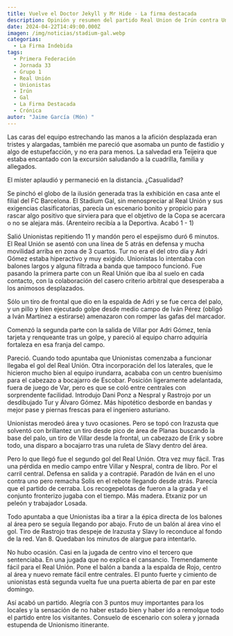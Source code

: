 ```yaml
---
title: Vuelve el Doctor Jekyll y Mr Hide - La firma destacada
description: Opinión y resumen del partido Real Union de Irún contra Unionistas de Salamanca de la jornada 33 de la liga de Primera RFEF
date: 2024-04-22T14:49:00.000Z
imagen: /img/noticias/stadium-gal.webp
categorias:
  - La Firma Indebida
tags:
  - Primera Federación
  - Jornada 33
  - Grupo 1
  - Real Unión
  - Unionistas
  - Irún
  - Gal
  - La Firma Destacada
  - Crónica
autor: "Jaime García (Món) "
---
```

Las caras del equipo estrechando las manos a la afición desplazada eran tristes y alargadas, también me pareció que asomaba un punto de fastidio y algo de estupefacción, y no era para menos. La salvedad era Teijeira que estaba encantado con la excursión saludando a la cuadrilla, familia y allegados.

El míster aplaudió y permaneció en la distancia. ¿Casualidad?

Se pinchó el globo de la ilusión generada tras la exhibición en casa ante el filial del FC Barcelona. El Stadium Gal, sin menospreciar al Real Unión y sus exigencias clasificatorias, parecía un escenario bonito y propicio para rascar algo positivo que sirviera para que el objetivo de la Copa se acercara o no se alejara más. (Arenteiro recibía a la Deportiva. Acabó 1 - 1)

Salió Unionistas repitiendo 11 y mandón pero el espejismo duró 6 minutos. El Real Unión se asentó con una línea de 5 atrás en defensa y mucha movilidad arriba en zona de 3 cuartos. Tur no era el del otro día y Adri Gómez estaba hiperactivo y muy exigido. Unionistas lo intentaba con balones largos y alguna filtrada a banda que tampoco funcionó. Fue pasando la primera parte con un Real Unión que iba al suelo en cada contacto, con la colaboración del casero criterio arbitral que desesperaba a los animosos desplazados.

Sólo un tiro de frontal que dio en la espalda de Adri y se fue cerca del palo, y un pillo y bien ejecutado golpe desde medio campo de Iván Pérez (obligó a Iván Martínez a estirarse) amenazaron con romper las gafas del marcador.

Comenzó la segunda parte con la salida de Villar por Adri Gómez, tenía tarjeta y renqueante tras un golpe, y pareció al equipo charro adquiría fortaleza en esa franja del campo.

Pareció. Cuando todo apuntaba que Unionistas comenzaba a funcionar llegaba el gol del Real Unión. Otra incorporación del los laterales, que le hicieron mucho bien al equipo irundarra, acababa con un centro buenísimo para el cabezazo a bocajarro de Escobar. Posición ligeramente adelantada, fuera de juego de Var, pero es que se coló entre centrales con sorprendente facilidad. Introdujo Dani Ponz a Nespral y Rastrojo por un desdibujado Tur y Álvaro Gómez. Más hipotético desborde en bandas y mejor pase y piernas frescas para el ingeniero asturiano.

Unionistas merodeó área y tuvo ocasiones. Pero se topó con Irazusta que solventó con brillantez un tiro desde pico de área de Planas buscando la base del palo, un tiro de Villar desde la frontal, un cabezazo de Erik y sobre todo, una disparo a bocajarro tras una ruleta de Slavy dentro del área.

Pero lo que llegó fue el segundo gol del Real Unión.  Otra vez muy fácil. Tras una pérdida en medio campo entre Villar y Nespral, contra de libro. Por el carril central. Defensa en salida y a contrapié. Paradón de Iván en el uno contra uno pero remacha Solis en el rebote llegando desde atrás. Parecía que el partido de cerraba. Los recogepelotas de fueron a la grada y el conjunto fronterizo jugaba con el tiempo. Más madera. Etxaniz por un peleón y trabajador Losada.

Todo apuntaba a que Unionistas iba a tirar a la épica directa de los balones al área pero se seguía llegando por abajo. Fruto de un balón al área vino el gol. Tiro de Rastrojo tras despeje de Irazusta y Slavy lo reconduce al fondo de la red. Van 8. Quedaban los minutos de alargue para intentarlo.

No hubo ocasión. Casi en la jugada de centro vino el tercero que sentenciaba.  En una jugada que no explica el cansancio. Tremendamente fácil para el Real Unión. Pone el balón a banda a la espalda de Rojo, centro al área y nuevo remate fácil entre centrales. El punto fuerte y cimiento de unionistas está segunda vuelta fue una puerta abierta de par en par este domingo.

Así acabó un partido. Alegría con 3 puntos muy importantes para los locales y la sensación de no haber estado bien y haber ido a remolque todo el partido entre los visitantes. Consuelo de escenario con solera y jornada estupenda de Unionismo itinerante.
